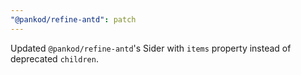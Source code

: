 ```yaml
---
"@pankod/refine-antd": patch
---
```


Updated `@pankod/refine-antd`'s Sider with `items` property instead of deprecated `children`.
